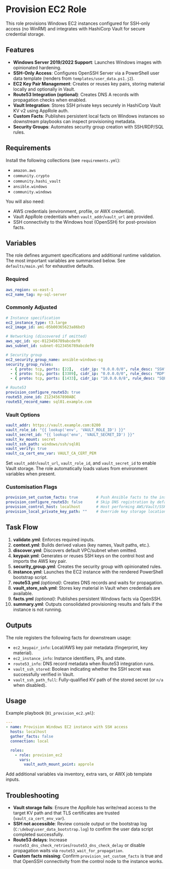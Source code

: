 # Provision EC2 Role

This role provisions Windows EC2 instances configured for SSH-only access (no WinRM) and integrates with HashiCorp Vault for secure credential storage.

## Features

- **Windows Server 2019/2022 Support**: Launches Windows images with opinionated hardening.
- **SSH-Only Access**: Configures OpenSSH Server via a PowerShell user data template (renders from `templates/user_data.ps1.j2`).
- **EC2 Key Pair Management**: Creates or reuses key pairs, storing material locally and optionally in Vault.
- **Route53 Integration (optional)**: Creates DNS A records with propagation checks when enabled.
- **Vault Integration**: Stores SSH private keys securely in HashiCorp Vault KV v2 using AppRole auth.
- **Custom Facts**: Publishes persistent local facts on Windows instances so downstream playbooks can inspect provisioning metadata.
- **Security Groups**: Automates security group creation with SSH/RDP/SQL rules.

## Requirements

Install the following collections (see `requirements.yml`):

- `amazon.aws`
- `community.crypto`
- `community.hashi_vault`
- `ansible.windows`
- `community.windows`

You will also need:

- AWS credentials (environment, profile, or AWX credential).
- Vault AppRole credentials when `vault_addr`/`vault_url` are provided.
- SSH connectivity to the Windows host (OpenSSH) for post-provision facts.

## Variables

The role defines argument specifications and additional runtime validation. The most important variables are summarised below. See `defaults/main.yml` for exhaustive defaults.

### Required

```yaml
aws_region: us-east-1
ec2_name_tag: my-sql-server
```

### Commonly Adjusted

```yaml
# Instance specification
ec2_instance_type: t3.large
ec2_image_id: ami-05b00365623a86bd3

# Networking (discovered if omitted)
aws_vpc_id: vpc-0123456789abcdef0
aws_subnet_id: subnet-0123456789abcdef0

# Security group
ec2_security_group_name: ansible-windows-sg
security_group_rules:
  - { proto: tcp, ports: [22],   cidr_ip: "0.0.0.0/0", rule_desc: "SSH" }
  - { proto: tcp, ports: [3389], cidr_ip: "0.0.0.0/0", rule_desc: "RDP" }
  - { proto: tcp, ports: [1433], cidr_ip: "10.0.0.0/8", rule_desc: "SQL" }

# Route53
provision_configure_route53: true
route53_zone_id: Z1234567890ABC
route53_record_name: sql01.example.com
```

### Vault Options

```yaml
vault_addr: https://vault.example.com:8200
vault_role_id: "{{ lookup('env', 'VAULT_ROLE_ID') }}"
vault_secret_id: "{{ lookup('env', 'VAULT_SECRET_ID') }}"
vault_kv_mount: secret
vault_ssh_path: windows/ssh/sql01
vault_verify: true
vault_ca_cert_env_var: VAULT_CA_CERT_PEM
```

Set `vault_addr`/`vault_url`, `vault_role_id`, and `vault_secret_id` to enable Vault storage. The role automatically loads values from environment variables when present.

### Customisation Flags

```yaml
provision_set_custom_facts: true        # Push Ansible facts to the instance
provision_configure_route53: false      # Skip DNS registration by default
provision_control_host: localhost       # Host performing AWS/Vault/SSH key actions
provision_local_private_key_path: ""    # Override key storage location
```

## Task Flow

1. **validate.yml**: Enforces required inputs.
2. **context.yml**: Builds derived values (key names, Vault paths, etc.).
3. **discover.yml**: Discovers default VPC/subnet when omitted.
4. **keypair.yml**: Generates or reuses SSH keys on the control host and imports the AWS key pair.
5. **security_group.yml**: Creates the security group with opinionated rules.
6. **instance.yml**: Launches the EC2 instance with the rendered PowerShell bootstrap script.
7. **route53.yml** *(optional)*: Creates DNS records and waits for propagation.
8. **vault_store_ssh.yml**: Stores key material in Vault when credentials are available.
9. **facts.yml** *(optional)*: Publishes persistent Windows facts via OpenSSH.
10. **summary.yml**: Outputs consolidated provisioning results and fails if the instance is not running.

## Outputs

The role registers the following facts for downstream usage:

- `ec2_keypair_info`: Local/AWS key pair metadata (fingerprint, key material).
- `ec2_instance_info`: Instance identifiers, IPs, and state.
- `route53_info`: DNS record metadata when Route53 integration runs.
- `vault_ssh_stored`: Boolean indicating whether the SSH secret was successfully verified in Vault.
- `vault_ssh_path_full`: Fully-qualified KV path of the stored secret (or `n/a` when disabled).

## Usage

Example playbook (`01_provision_ec2.yml`):

```yaml
---
- name: Provision Windows EC2 instance with SSH access
  hosts: localhost
  gather_facts: false
  connection: local

  roles:
    - role: provision_ec2
      vars:
        vault_auth_mount_point: approle
```

Add additional variables via inventory, extra vars, or AWX job template inputs.

## Troubleshooting

- **Vault storage fails**: Ensure the AppRole has write/read access to the target KV path and that TLS certificates are trusted (`vault_ca_cert_env_var`).
- **SSH not accessible**: Review console output or the bootstrap log (`C:\debug\user_data_bootstrap.log`) to confirm the user data script completed successfully.
- **Route53 delays**: Increase `route53_dns_check_retries`/`route53_dns_check_delay` or disable propagation waits via `route53_wait_for_propagation`.
- **Custom facts missing**: Confirm `provision_set_custom_facts` is true and that OpenSSH connectivity from the control node to the instance works.
